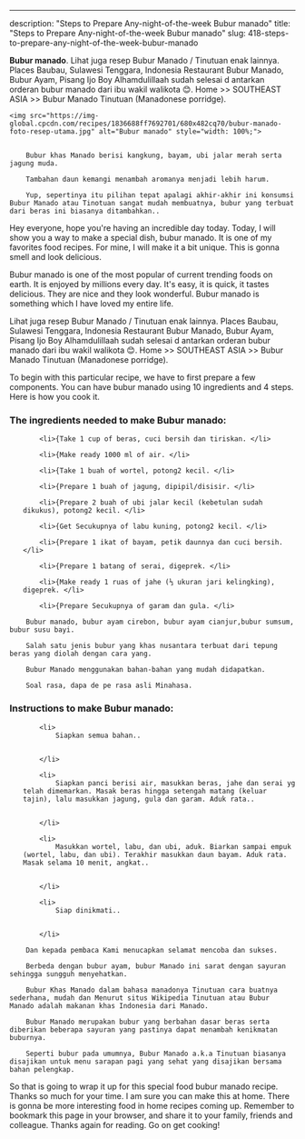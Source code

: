 ---
description: "Steps to Prepare Any-night-of-the-week Bubur manado"
title: "Steps to Prepare Any-night-of-the-week Bubur manado"
slug: 418-steps-to-prepare-any-night-of-the-week-bubur-manado

<p>
	<strong>Bubur manado</strong>. 
	Lihat juga resep Bubur Manado / Tinutuan enak lainnya. Places Baubau, Sulawesi Tenggara, Indonesia Restaurant Bubur Manado, Bubur Ayam, Pisang Ijo Boy Alhamdulillaah sudah selesai d antarkan orderan bubur manado dari ibu wakil walikota 😊. Home &gt;&gt; SOUTHEAST ASIA &gt;&gt; Bubur Manado Tinutuan (Manadonese porridge).
</p>
<p>
	
	<img src="https://img-global.cpcdn.com/recipes/1836688ff7692701/680x482cq70/bubur-manado-foto-resep-utama.jpg" alt="Bubur manado" style="width: 100%;">
	
	
		Bubur khas Manado berisi kangkung, bayam, ubi jalar merah serta jagung muda.
	
		Tambahan daun kemangi menambah aromanya menjadi lebih harum.
	
		Yup, sepertinya itu pilihan tepat apalagi akhir-akhir ini konsumsi Bubur Manado atau Tinotuan sangat mudah membuatnya, bubur yang terbuat dari beras ini biasanya ditambahkan..
	
</p>
<p>
	Hey everyone, hope you're having an incredible day today. Today, I will show you a way to make a special dish, bubur manado. It is one of my favorites food recipes. For mine, I will make it a bit unique. This is gonna smell and look delicious.
</p>
	
<p>
	Bubur manado is one of the most popular of current trending foods on earth. It is enjoyed by millions every day. It's easy, it is quick, it tastes delicious. They are nice and they look wonderful. Bubur manado is something which I have loved my entire life.
</p>
<p>
	Lihat juga resep Bubur Manado / Tinutuan enak lainnya. Places Baubau, Sulawesi Tenggara, Indonesia Restaurant Bubur Manado, Bubur Ayam, Pisang Ijo Boy Alhamdulillaah sudah selesai d antarkan orderan bubur manado dari ibu wakil walikota 😊. Home &gt;&gt; SOUTHEAST ASIA &gt;&gt; Bubur Manado Tinutuan (Manadonese porridge).
</p>

<p>
To begin with this particular recipe, we have to first prepare a few components. You can have bubur manado using 10 ingredients and 4 steps. Here is how you cook it.
</p>

<h3>The ingredients needed to make Bubur manado:</h3>

<ol>
	
		<li>{Take 1 cup of beras, cuci bersih dan tiriskan. </li>
	
		<li>{Make ready 1000 ml of air. </li>
	
		<li>{Take 1 buah of wortel, potong2 kecil. </li>
	
		<li>{Prepare 1 buah of jagung, dipipil/disisir. </li>
	
		<li>{Prepare 2 buah of ubi jalar kecil (kebetulan sudah dikukus), potong2 kecil. </li>
	
		<li>{Get Secukupnya of labu kuning, potong2 kecil. </li>
	
		<li>{Prepare 1 ikat of bayam, petik daunnya dan cuci bersih. </li>
	
		<li>{Prepare 1 batang of serai, digeprek. </li>
	
		<li>{Make ready 1 ruas of jahe (⅓ ukuran jari kelingking), digeprek. </li>
	
		<li>{Prepare Secukupnya of garam dan gula. </li>
	
</ol>
<p>
	
		Bubur manado, bubur ayam cirebon, bubur ayam cianjur,bubur sumsum, bubur susu bayi.
	
		Salah satu jenis bubur yang khas nusantara terbuat dari tepung beras yang diolah dengan cara yang.
	
		Bubur Manado menggunakan bahan-bahan yang mudah didapatkan.
	
		Soal rasa, dapa de pe rasa asli Minahasa.
	
</p>

<h3>Instructions to make Bubur manado:</h3>

<ol>
	
		<li>
			Siapkan semua bahan..
			
			
		</li>
	
		<li>
			Siapkan panci berisi air, masukkan beras, jahe dan serai yg telah dimemarkan. Masak beras hingga setengah matang (keluar tajin), lalu masukkan jagung, gula dan garam. Aduk rata..
			
			
		</li>
	
		<li>
			Masukkan wortel, labu, dan ubi, aduk. Biarkan sampai empuk (wortel, labu, dan ubi). Terakhir masukkan daun bayam. Aduk rata. Masak selama 10 menit, angkat..
			
			
		</li>
	
		<li>
			Siap dinikmati..
			
			
		</li>
	
</ol>

<p>
	
		Dan kepada pembaca Kami menucapkan selamat mencoba dan sukses.
	
		Berbeda dengan bubur ayam, bubur Manado ini sarat dengan sayuran sehingga sungguh menyehatkan.
	
		Bubur Khas Manado dalam bahasa manadonya Tinutuan cara buatnya sederhana, mudah dan Menurut situs Wikipedia Tinutuan atau Bubur Manado adalah makanan khas Indonesia dari Manado.
	
		Bubur Manado merupakan bubur yang berbahan dasar beras serta diberikan beberapa sayuran yang pastinya dapat menambah kenikmatan buburnya.
	
		Seperti bubur pada umumnya, Bubur Manado a.k.a Tinutuan biasanya disajikan untuk menu sarapan pagi yang sehat yang disajikan bersama bahan pelengkap.
	
</p>

<p>
	So that is going to wrap it up for this special food bubur manado recipe. Thanks so much for your time. I am sure you can make this at home. There is gonna be more interesting food in home recipes coming up. Remember to bookmark this page in your browser, and share it to your family, friends and colleague. Thanks again for reading. Go on get cooking!
</p>

